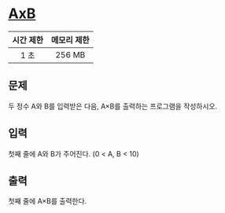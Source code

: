 # [AxB](https://www.acmicpc.net/problem/10998)

| 시간 제한 | 메모리 제한 |
| :-------: | :---------: |
| 1 초      | 256 MB      |

## 문제

두 정수 A와 B를 입력받은 다음, A×B를 출력하는 프로그램을 작성하시오.


## 입력

첫째 줄에 A와 B가 주어진다. (0 < A, B < 10)


## 출력

첫째 줄에 A×B를 출력한다.

